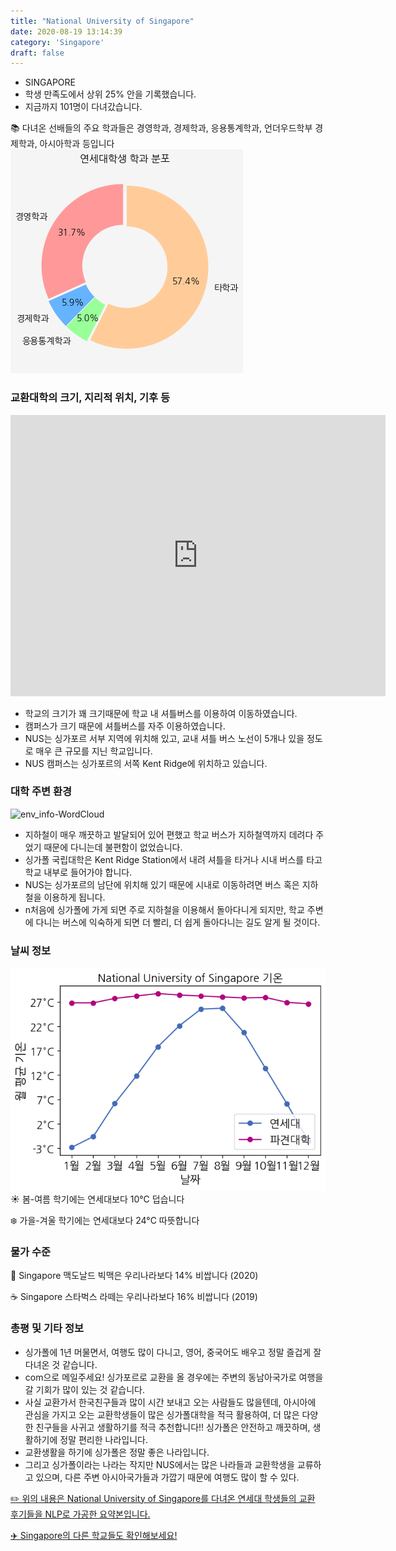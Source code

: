 ```yaml
---
title: "National University of Singapore"
date: 2020-08-19 13:14:39
category: 'Singapore'
draft: false
---
```



* SINGAPORE
* 학생 만족도에서 상위 25% 안을 기록했습니다.
* 지금까지 101명이 다녀갔습니다. 

📚 다녀온 선배들의 주요 학과들은 경영학과, 경제학과, 응용통계학과, 언더우드학부 경제학과, 아시아학과 등입니다
![department-info](../plots/SG000002.png)
### 교환대학의 크기, 지리적 위치, 기후 등
<iframe
width="600"
height="450"
frameborder="0" style="border:0"
src="https://www.google.com/maps/embed/v1/place?key=AIzaSyC9e1AME-pVmWC4hBpFdu5S4dKzyepa3HQ&q=National+University+of+Singapore&center=1.2966426000000002,103.7763939&zoom=14" allowfullscreen>
</iframe>

* 학교의 크기가 꽤 크기때문에 학교 내 셔틀버스를 이용하여 이동하였습니다.
* 캠퍼스가 크기 때문에 셔틀버스를 자주 이용하였습니다.
* NUS는 싱가포르 서부 지역에 위치해 있고, 교내 셔틀 버스 노선이 5개나 있을 정도로 매우 큰 규모를 지닌 학교입니다.
* NUS 캠퍼스는 싱가포르의 서쪽 Kent Ridge에 위치하고 있습니다.


### 대학 주변 환경

![env_info-WordCloud](../univ_wordclouds_okt/env_info/SG000002_env_info_okt.png)

* 지하철이 매우 깨끗하고 발달되어 있어 편했고 학교 버스가 지하철역까지 데려다 주었기 때문에 다니는데 불편함이 없었습니다.
* 싱가폴 국립대학은 Kent Ridge Station에서 내려 셔틀을 타거나 시내 버스를 타고 학교 내부로 들어가야 합니다.
* NUS는 싱가포르의 남단에 위치해 있기 때문에 시내로 이동하려면 버스 혹은 지하철을 이용하게 됩니다.
* n처음에 싱가폴에 가게 되면 주로 지하철을 이용해서 돌아다니게 되지만, 학교 주변에 다니는 버스에 익숙하게 되면 더 빨리, 더 쉽게 돌아다니는 길도 알게 될 것이다.


### 날씨 정보 
 ![temparature_SG000002](../plots/weather/SG000002.png)
☀️ 봄-여름 학기에는 연세대보다 10°C 덥습니다

❄️ 가을-겨울 학기에는 연세대보다 24°C 따뜻합니다
### 물가 수준 
🍔 Singapore 맥도날드 빅맥은 우리나라보다 14% 비쌉니다 (2020)

☕️ Singapore 스타벅스 라떼는 우리나라보다 16% 비쌉니다 (2019)

### 총평 및 기타 정보
* 싱가폴에 1년 머물면서, 여행도 많이 다니고, 영어, 중국어도 배우고 정말 즐겁게 잘 다녀온 것 같습니다.
* com으로 메일주세요! 싱가포르로 교환을 올 경우에는 주변의 동남아국가로 여행을 갈 기회가 많이 있는 것 같습니다.
* 사실 교환가서 한국친구들과 많이 시간 보내고 오는 사람들도 많을텐데, 아시아에 관심을 가지고 오는 교환학생들이 많은 싱가폴대학을 적극 활용하여, 더 많은 다양한 친구들을 사귀고 생활하기를 적극 추천합니다!! 싱가폴은 안전하고 깨끗하며, 생활하기에 정말 편리한 나라입니다.
* 교환생활을 하기에 싱가폴은 정말 좋은 나라입니다.
* 그리고 싱가폴이라는 나라는 작지만 NUS에서는 많은 나라들과 교환학생을 교류하고 있으며, 다른 주변 아시아국가들과 가깝기 때문에 여행도 많이 할 수 있다.


[✏️ 위의 내용은 National University of Singapore를 다녀온 연세대 학생들의 교환 후기들을 NLP로 가공한 요약본입니다.](http://oia.yonsei.ac.kr/partner/expReport.asp?ucode=SG000002&bgbn=A)

[✈️ Singapore의 다른 학교들도 확인해보세요!](https://yonsei-exchange.netlify.app/?category=Singapore)
